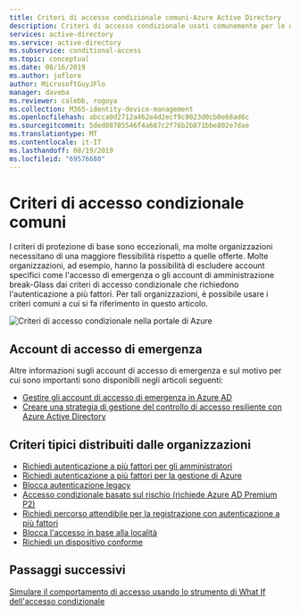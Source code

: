 ```yaml
---
title: Criteri di accesso condizionale comuni-Azure Active Directory
description: Criteri di accesso condizionale usati comunemente per le organizzazioni
services: active-directory
ms.service: active-directory
ms.subservice: conditional-access
ms.topic: conceptual
ms.date: 08/16/2019
ms.author: joflore
author: MicrosoftGuyJFlo
manager: daveba
ms.reviewer: calebb, rogoya
ms.collection: M365-identity-device-management
ms.openlocfilehash: abcca0d2712a462e4d2ecf9c8023d0cb0e68ad6c
ms.sourcegitcommit: 5ded08785546f4a687c2f76b2b871bbe802e7dae
ms.translationtype: MT
ms.contentlocale: it-IT
ms.lasthandoff: 08/19/2019
ms.locfileid: "69576680"
---
```

# <a name="common-conditional-access-policies"></a>Criteri di accesso condizionale comuni

I criteri di protezione di base sono eccezionali, ma molte organizzazioni necessitano di una maggiore flessibilità rispetto a quelle offerte. Molte organizzazioni, ad esempio, hanno la possibilità di escludere account specifici come l'accesso di emergenza o gli account di amministrazione break-Glass dai criteri di accesso condizionale che richiedono l'autenticazione a più fattori. Per tali organizzazioni, è possibile usare i criteri comuni a cui si fa riferimento in questo articolo.

![Criteri di accesso condizionale nella portale di Azure](./media/concept-conditional-access-policy-common/conditional-access-policies-azure-ad-listing.png)

## <a name="emergency-access-accounts"></a>Account di accesso di emergenza

Altre informazioni sugli account di accesso di emergenza e sul motivo per cui sono importanti sono disponibili negli articoli seguenti: 

* [Gestire gli account di accesso di emergenza in Azure AD](../users-groups-roles/directory-emergency-access.md)
* [Creare una strategia di gestione del controllo di accesso resiliente con Azure Active Directory](../authentication/concept-resilient-controls.md)

## <a name="typical-policies-deployed-by-organizations"></a>Criteri tipici distribuiti dalle organizzazioni

* [Richiedi autenticazione a più fattori per gli amministratori](howto-conditional-access-policy-admin-mfa.md)
* [Richiedi autenticazione a più fattori per la gestione di Azure](howto-conditional-access-policy-azure-management.md)
* [Blocca autenticazione legacy](howto-conditional-access-policy-block-legacy.md)
* [Accesso condizionale basato sul rischio (richiede Azure AD Premium P2)](howto-conditional-access-policy-risk.md)
* [Richiedi percorso attendibile per la registrazione con autenticazione a più fattori](howto-conditional-access-policy-registration.md)
* [Blocca l'accesso in base alla località](howto-conditional-access-policy-location.md)
* [Richiedi un dispositivo conforme](howto-conditional-access-policy-compliant-device.md)

## <a name="next-steps"></a>Passaggi successivi

[Simulare il comportamento di accesso usando lo strumento di What If dell'accesso condizionale](troubleshoot-conditional-access-what-if.md)
